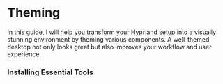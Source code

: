 # Theming
In this guide, I will help you transform your Hyprland setup into a visually stunning environment by theming various components. A well-themed desktop not only looks great but also improves your workflow and user experience.

### Installing Essential Tools
